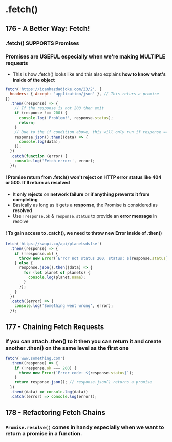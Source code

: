 # .fetch\(\)



## 176 - A Better Way: Fetch!

### .fetch\(\) **SUPPORTS** Promises

### Promises are **USEFUL** especially when we're making **MULTIPLE** requests

* This is how .fetch\(\) looks like and this also explains **how to know what's inside of the object**

```javascript
fetch('https://icanhazdadjoke.com/23/2', {
  headers: { Accept: 'application/json' }, // This returs a promise
})
  .then((response) => {
    // If the response is not 200 then exit
    if (response !== 200) {
      console.log('Problem!', response.status);
      return;
    }
    // Due to the if condition above, this will only run if response === 200
    response.json().then((data) => {
      console.log(data);
    });
  })
  .catch(function (error) {
    console.log('Fetch error:', error);
  });
```

#### ! Promise return from .fetch\(\) won't reject on HTTP error status like 404 or 500. It'll return as resolved

* It **only rejects** on **network failure** or **if anything prevents it from completing**
* Basically as long as it gets a **response**, the Promise is considered as **resolved**
* Use `!response.ok` & `response.status` to provide an **error message** in resolve

#### ! To gain access to .catch\(\), we need to throw new Error inside of .then\(\)

```javascript
fetch('https://swapi.co/api/planetsdsfse')
  .then((response) => {
    if (!response.ok) {
      throw new Error(`Error not status 200, status: ${response.status}`);
    } else {
      response.json().then((data) => {
        for (let planet of planets) {
          console.log(planet.name);
        }
      });
    }
  })
  .catch((error) => {
    console.log('Something went wrong', error);
  });
```

## 177 - Chaining Fetch Requests

### If you can attach .then\(\) to it then you can return it and create another .then\(\) on the same level as the first one

```javascript
fetch('www.something.com')
  .then((response) => {
    if (!response.ok === 200) {
      throw new Error(`Error code: ${response.status}`);
    }
    return response.json(); // response.json() returns a promise
  })
  .then((data) => console.log(data))
  .catch((error) => console.log(error));
```

## 178 - Refactoring Fetch Chains

### `Promise.resolve()` comes in handy especially when we want to return a promise in a function.

